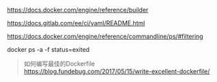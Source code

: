 

https://docs.docker.com/engine/reference/builder

https://docs.gitlab.com/ee/ci/yaml/README.html



https://docs.docker.com/engine/reference/commandline/ps/#filtering

docker ps -a -f status=exited



>  如何编写最佳的Dockerfile https://blog.fundebug.com/2017/05/15/write-excellent-dockerfile/

